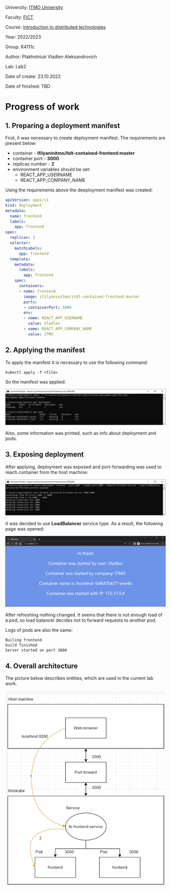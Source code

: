 University: [ITMO University](https://itmo.ru/ru/)

Faculty: [FICT](https://fict.itmo.ru)

Course: [Introduction to distributed technologies](https://github.com/itmo-ict-faculty/introduction-to-distributed-technologies)

Year: 2022/2023

Group: K4111c

Author: Plakhotniuk Vladlen Aleksandrovich

Lab: Lab2

Date of create: 23.10.2022

Date of finished: TBD

# Progress of work
## 1. Preparing a deployment manifest
First, it was necessary to create deployment manifest.
The requirements are present below:
* container - **ifilyaninitmo/itdt-contained-frontend:master**
* container port - **3000**
* replicas number - **2**
* environment variables should be set:
    * REACT_APP_USERNAME
    * REACT_APP_COMPANY_NAME
    
Using the requirements above the deeployment manifest was created:
```yaml
apiVersion: apps/v1
kind: Deployment
metadata:
  name: frontend
  labels:
    app: frontend
spec:
  replicas: 2
  selector:
    matchLabels:
      app: frontend
  template:
    metadata:
      labels:
        app: frontend
    spec:
      containers:
      - name: frontend
        image: ifilyaninitmo/itdt-contained-frontend:master
        ports:
        - containerPort: 3000
        env:
        - name: REACT_APP_USERNAME
          value: Vladlen
        - name: REACT_APP_COMPANY_NAME
          value: ITMO
```

## 2. Applying the manifest
To apply the manifest it is necessary to use the following command:
```
kubectl apply -f <file>
```
So the manifest was applied:

![img.png](resources/img.png)

Also, some information was printed, such as info about deployment and pods.

## 3. Exposing deployment
After applying, deployment was exposed and port-forwarding was used to reach container from the host machine:

![img_1.png](resources/img_1.png)

It was decided to use **LoadBalancer** service type. As a result, the following page was opened:

![img_2.png](resources/img_2.png)

After refreshing nothing changed. It seems that there is not enough load of a pod, 
so load balancer decides not to forward requests to another pod.

Logs of pods are also the same:
```
Builing frontend
build finished
Server started on port 3000
```

## 4. Overall architecture
The picture below describes entities, which are used in the current lab work.

![img_3.png](resources/img_3.png)